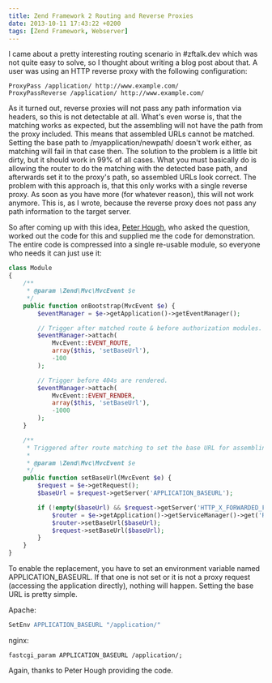 ```yaml
---
title: Zend Framework 2 Routing and Reverse Proxies
date: 2013-10-11 17:43:22 +0200
tags: [Zend Framework, Webserver]
---
```


I came about a pretty interesting routing scenario in #zftalk.dev which was not quite easy to solve, so I thought about writing a blog post about that. A user was using an HTTP reverse proxy with the following configuration:

```httpd
ProxyPass /application/ http://www.example.com/
ProxyPassReverse /application/ http://www.example.com/
```

As it turned out, reverse proxies will not pass any path information via headers, so this is not detectable at all. What's even worse is, that the matching works as expected, but the assembling will not have the path from the proxy included. This means that assembled URLs cannot be matched. Setting the base path to /myapplication/newpath/ doesn't work either, as matching will fail in that case then. The solution to the problem is a little bit dirty, but it should work in 99% of all cases. What you must basically do is allowing the router to do the matching with the detected base path, and afterwards set it to the proxy's path, so assembled URLs look correct. The problem with this approach is, that this only works with a single reverse proxy. As soon as you have more (for whatever reason), this will not work anymore. This is, as I wrote, because the reverse proxy does not pass any path information to the target server.

So after coming up with this idea, [Peter Hough](http://www.peterhough.co.uk/), who asked the question, worked out the code for this and supplied me the code for demonstration. The entire code is compressed into a single re-usable module, so everyone who needs it can just use it:

```php
class Module
{
    /**
     * @param \Zend\Mvc\MvcEvent $e
     */
    public function onBootstrap(MvcEvent $e) {
        $eventManager = $e->getApplication()->getEventManager();

        // Trigger after matched route & before authorization modules.
        $eventManager->attach(
            MvcEvent::EVENT_ROUTE,
            array($this, 'setBaseUrl'),
            -100
        );

        // Trigger before 404s are rendered.
        $eventManager->attach(
            MvcEvent::EVENT_RENDER,
            array($this, 'setBaseUrl'),
            -1000
        );
    }

    /**
     * Triggered after route matching to set the base URL for assembling with ProxyPass.
     *
     * @param \Zend\Mvc\MvcEvent $e
     */
    public function setBaseUrl(MvcEvent $e) {
        $request = $e->getRequest();
        $baseUrl = $request->getServer('APPLICATION_BASEURL');

        if (!empty($baseUrl) && $request->getServer('HTTP_X_FORWARDED_FOR', false)) {
            $router = $e->getApplication()->getServiceManager()->get('Router');
            $router->setBaseUrl($baseUrl);
            $request->setBaseUrl($baseUrl);
        }
    }
}
```

To enable the replacement, you have to set an environment variable named APPLICATION_BASEURL. If that one is not set or it is not a proxy request (accessing the application directly), nothing will happen. Setting the base URL is pretty simple.

Apache:

```apache
SetEnv APPLICATION_BASEURL "/application/"
```

nginx:

```nginx
fastcgi_param APPLICATION_BASEURL /application/;
```

Again, thanks to Peter Hough providing the code.